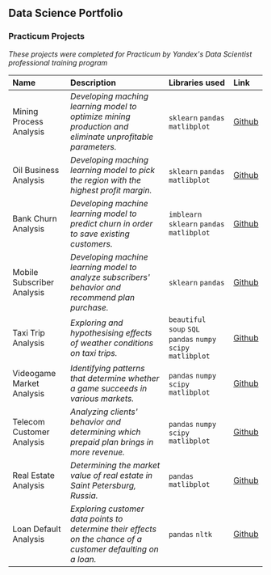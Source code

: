 ## Data Science Portfolio

### Practicum Projects

*These projects were completed for Practicum by Yandex's Data Scientist professional training program*

| Name | Description | Libraries used | Link | 
| :---------------------- | :---------------------- | :---------------------- | :---------------------- |
| Mining Process Analysis | *Developing maching learning model to optimize mining production and eliminate unprofitable parameters.* | `sklearn` `pandas` `matlibplot` |[Github](Projects/07)|
| Oil Business Analysis | *Developing maching learning model to pick the region with the highest profit margin.* | `sklearn` `pandas` `matlibplot` |[Github](Projects/07)|
| Bank Churn Analysis | *Developing machine learning model to predict churn in order to save existing customers.* | `imblearn` `sklearn` `pandas` `matlibplot` |[Github](Projects/07)|
| Mobile Subscriber Analysis | *Developing machine learning model to analyze subscribers' behavior and recommend plan purchase.* | `sklearn` `pandas` |[Github](Projects/06)|
| Taxi Trip Analysis | *Exploring and hypothesising effects of weather conditions on taxi trips.* | `beautiful soup` `SQL` `pandas` `numpy` `scipy` `matlibplot` |[Github](Projects/05)|
| Videogame Market Analysis | *Identifying patterns that determine whether a game succeeds in various markets.* | `pandas` `numpy` `scipy` `matlibplot` |[Github](Projects/04)|
| Telecom Customer Analysis | *Analyzing clients' behavior and determining which prepaid plan brings in more revenue.* | `pandas` `numpy` `scipy` `matlibplot` |[Github](Projects/03)|
| Real Estate Analysis | *Determining the market value of real estate in Saint Petersburg, Russia.* | `pandas` `matlibplot` |[Github](Projects/02)|
| Loan Default Analysis | *Exploring customer data points to determine their effects on the chance of a customer defaulting on a loan.* | `pandas` `nltk` |[Github](Projects/01)|